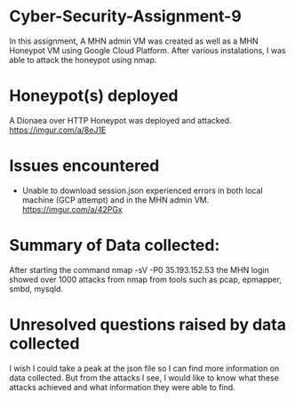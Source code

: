 # Cyber-Security-Assignment-9 
In this assignment, A MHN admin VM was created as well as a MHN Honeypot VM using Google Cloud Platform. After various instalations, I was able to attack the honeypot using nmap.

# Honeypot(s) deployed
 A Dionaea over HTTP Honeypot was deployed and attacked.
 https://imgur.com/a/8eJ1E
 
# Issues encountered
 - Unable to download session.json
 experienced errors in both local machine (GCP attempt) and in the MHN admin VM.
 https://imgur.com/a/42PGx

# Summary of Data collected:
After starting the command nmap -sV -P0 35.193.152.53 the MHN login showed over 1000 attacks from nmap from tools such as pcap, epmapper, smbd, mysqld.

# Unresolved questions raised by data collected
I wish I could take a peak at the json file so I can find more information on data collected. But from the attacks I see, I would like to know what these attacks achieved and what information they were able to find.
